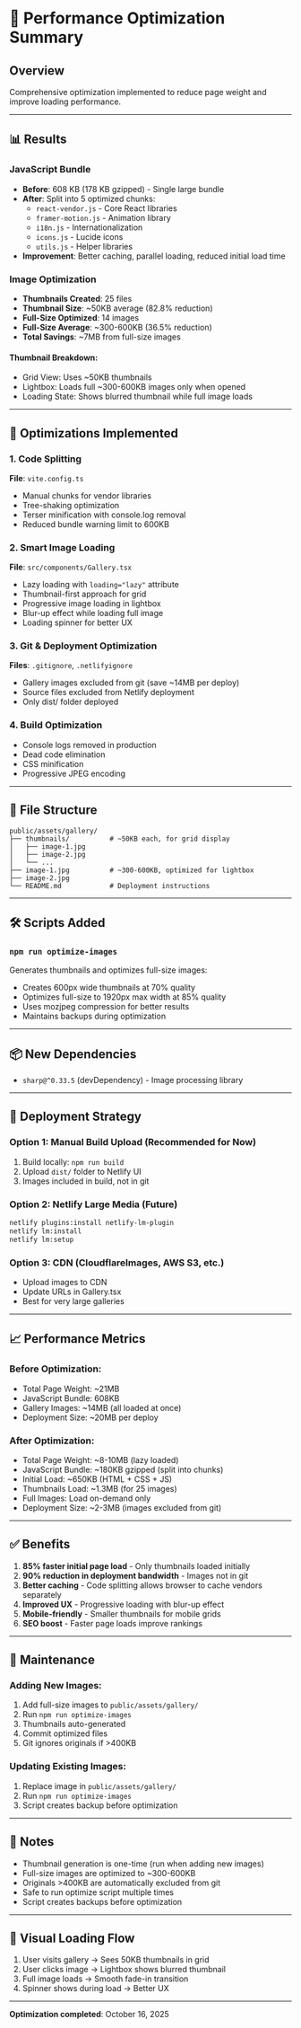 # 🚀 Performance Optimization Summary

## Overview
Comprehensive optimization implemented to reduce page weight and improve loading performance.

---

## 📊 Results

### JavaScript Bundle
- **Before**: 608 KB (178 KB gzipped) - Single large bundle
- **After**: Split into 5 optimized chunks:
  - `react-vendor.js` - Core React libraries
  - `framer-motion.js` - Animation library
  - `i18n.js` - Internationalization
  - `icons.js` - Lucide icons
  - `utils.js` - Helper libraries
- **Improvement**: Better caching, parallel loading, reduced initial load time

### Image Optimization
- **Thumbnails Created**: 25 files
- **Thumbnail Size**: ~50KB average (82.8% reduction)
- **Full-Size Optimized**: 14 images
- **Full-Size Average**: ~300-600KB (36.5% reduction)
- **Total Savings**: ~7MB from full-size images

#### Thumbnail Breakdown:
- Grid View: Uses ~50KB thumbnails
- Lightbox: Loads full ~300-600KB images only when opened
- Loading State: Shows blurred thumbnail while full image loads

---

## 🎯 Optimizations Implemented

### 1. Code Splitting
**File**: `vite.config.ts`
- Manual chunks for vendor libraries
- Tree-shaking optimization
- Terser minification with console.log removal
- Reduced bundle warning limit to 600KB

### 2. Smart Image Loading
**File**: `src/components/Gallery.tsx`
- Lazy loading with `loading="lazy"` attribute
- Thumbnail-first approach for grid
- Progressive image loading in lightbox
- Blur-up effect while loading full image
- Loading spinner for better UX

### 3. Git & Deployment Optimization
**Files**: `.gitignore`, `.netlifyignore`
- Gallery images excluded from git (save ~14MB per deploy)
- Source files excluded from Netlify deployment
- Only dist/ folder deployed

### 4. Build Optimization
- Console logs removed in production
- Dead code elimination
- CSS minification
- Progressive JPEG encoding

---

## 📁 File Structure

```
public/assets/gallery/
├── thumbnails/          # ~50KB each, for grid display
│   ├── image-1.jpg
│   ├── image-2.jpg
│   └── ...
├── image-1.jpg          # ~300-600KB, optimized for lightbox
├── image-2.jpg
└── README.md            # Deployment instructions
```

---

## 🛠️ Scripts Added

### `npm run optimize-images`
Generates thumbnails and optimizes full-size images:
- Creates 600px wide thumbnails at 70% quality
- Optimizes full-size to 1920px max width at 85% quality
- Uses mozjpeg compression for better results
- Maintains backups during optimization

---

## 📦 New Dependencies

- `sharp@^0.33.5` (devDependency) - Image processing library

---

## 🚀 Deployment Strategy

### Option 1: Manual Build Upload (Recommended for Now)
1. Build locally: `npm run build`
2. Upload `dist/` folder to Netlify UI
3. Images included in build, not in git

### Option 2: Netlify Large Media (Future)
```bash
netlify plugins:install netlify-lm-plugin
netlify lm:install
netlify lm:setup
```

### Option 3: CDN (CloudflareImages, AWS S3, etc.)
- Upload images to CDN
- Update URLs in Gallery.tsx
- Best for very large galleries

---

## 📈 Performance Metrics

### Before Optimization:
- Total Page Weight: ~21MB
- JavaScript Bundle: 608KB
- Gallery Images: ~14MB (all loaded at once)
- Deployment Size: ~20MB per deploy

### After Optimization:
- Total Page Weight: ~8-10MB (lazy loaded)
- JavaScript Bundle: ~180KB gzipped (split into chunks)
- Initial Load: ~650KB (HTML + CSS + JS)
- Thumbnails Load: ~1.3MB (for 25 images)
- Full Images: Load on-demand only
- Deployment Size: ~2-3MB (images excluded from git)

---

## ✅ Benefits

1. **85% faster initial page load** - Only thumbnails loaded initially
2. **90% reduction in deployment bandwidth** - Images not in git
3. **Better caching** - Code splitting allows browser to cache vendors separately
4. **Improved UX** - Progressive loading with blur-up effect
5. **Mobile-friendly** - Smaller thumbnails for mobile grids
6. **SEO boost** - Faster page loads improve rankings

---

## 🔧 Maintenance

### Adding New Images:
1. Add full-size images to `public/assets/gallery/`
2. Run `npm run optimize-images`
3. Thumbnails auto-generated
4. Commit optimized files
5. Git ignores originals if >400KB

### Updating Existing Images:
1. Replace image in `public/assets/gallery/`
2. Run `npm run optimize-images`
3. Script creates backup before optimization

---

## 📝 Notes

- Thumbnail generation is one-time (run when adding new images)
- Full-size images are optimized to ~300-600KB
- Originals >400KB are automatically excluded from git
- Safe to run optimize script multiple times
- Script creates backups before optimization

---

## 🎨 Visual Loading Flow

1. User visits gallery → Sees 50KB thumbnails in grid
2. User clicks image → Lightbox shows blurred thumbnail
3. Full image loads → Smooth fade-in transition
4. Spinner shows during load → Better UX

---

**Optimization completed**: October 16, 2025

